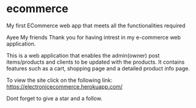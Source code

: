 # ecommerce
My first ECommerce web app that meets all the functionalities required

Ayee My friends
Thank you for having intrest in my e-commerce web application.

This is a web application that enables the admin(owner) post items/products and clients to be updated with the products.
It contains features such as a cart, shopping page and a detailed product info page.

To view the site click on the following link: https://electronicecommerce.herokuapp.com/

Dont forget to give a star and a follow.

